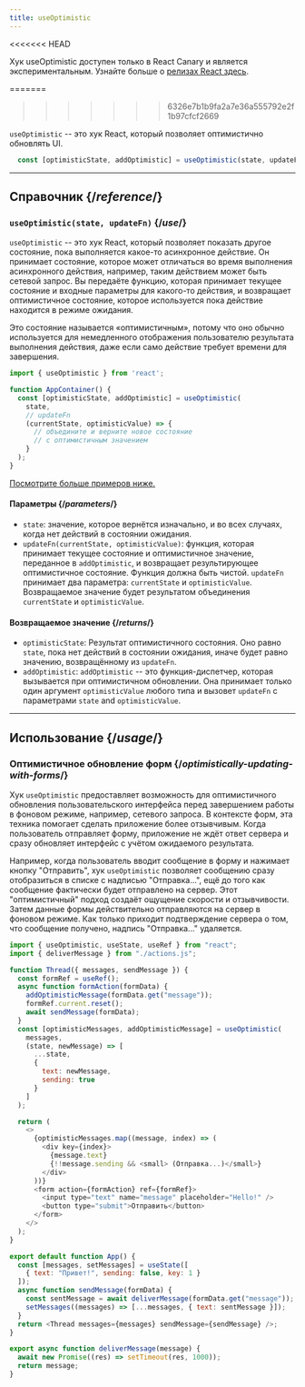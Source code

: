 ```yaml
---
title: useOptimistic
---
```


<<<<<<< HEAD
<Canary>

Хук useOptimistic доступен только в React Canary и является экспериментальным. Узнайте больше о [релизах React здесь](/community/versioning-policy#all-release-channels).

</Canary>

=======
>>>>>>> 6326e7b1b9fa2a7e36a555792e2f1b97cfcf2669
<Intro>

`useOptimistic` -- это хук React, который позволяет оптимистично обновлять UI.

```js
  const [optimisticState, addOptimistic] = useOptimistic(state, updateFn);
```

</Intro>

<InlineToc />

---

## Справочник {/*reference*/}

### `useOptimistic(state, updateFn)` {/*use*/}

`useOptimistic` -- это хук React, который позволяет показать другое состояние, пока выполняется какое-то асинхронное действие. Он принимает состояние, которое может отличаться во время выполнения асинхронного действия, например, таким действием может быть сетевой запрос. Вы передаёте функцию, которая принимает текущее состояние и входные параметры для какого-то действия, и возвращает оптимистичное состояние, которое используется пока действие находится в режиме ожидания.

Это состояние называется «оптимистичным», потому что оно обычно используется для немедленного отображения пользователю результата выполнения действия, даже если само действие требует времени для завершения.

```js
import { useOptimistic } from 'react';

function AppContainer() {
  const [optimisticState, addOptimistic] = useOptimistic(
    state,
    // updateFn
    (currentState, optimisticValue) => {
      // объедините и верните новое состояние
      // с оптимистичным значением
    }
  );
}
```

[Посмотрите больше примеров ниже.](#usage)

#### Параметры {/*parameters*/}

* `state`: значение, которое вернётся изначально, и во всех случаях, когда нет действий в состоянии ожидания.
* `updateFn(currentState, optimisticValue)`: функция, которая принимает текущее состояние и оптимистичное значение, переданное в `addOptimistic`, и возвращает результирующее оптимистичное состояние. Функция должна быть чистой. `updateFn` принимает два параметра: `currentState` и `optimisticValue`. Возвращаемое значение будет результатом объединения `currentState` и `optimisticValue`.


#### Возвращаемое значение {/*returns*/}

* `optimisticState`: Результат оптимистичного состояния. Оно равно `state`, пока нет действий в состоянии ожидания, иначе будет равно значению, возвращённому из `updateFn`.
* `addOptimistic`: `addOptimistic` -- это функция-диспетчер, которая вызывается при оптимистичном обновлении. Она принимает только один аргумент `optimisticValue` любого типа и вызовет `updateFn` с параметрами `state` and `optimisticValue`.

---

## Использование {/*usage*/}

### Оптимистичное обновление форм {/*optimistically-updating-with-forms*/}

Хук `useOptimistic` предоставляет возможность для оптимистичного обновления пользовательского интерфейса перед завершением работы в фоновом режиме, например, сетевого запроса. В контексте форм, эта техника помогает сделать приложение более отзывчивым. Когда пользователь отправляет форму, приложение не ждёт ответ сервера и сразу обновляет интерфейс с учётом ожидаемого результата.

Например, когда пользователь вводит сообщение в форму и нажимает кнопку "Отправить", хук `useOptimistic` позволяет сообщению сразу отобразиться в списке с надписью "Отправка...", ещё до того как сообщение фактически будет отправлено на сервер. Этот "оптимистичный" подход создаёт ощущение скорости и отзывчивости. Затем данные формы действительно отправляются на сервер в фоновом режиме. Как только приходит подтверждение сервера о том, что сообщение получено, надпись "Отправка..." удаляется.

<Sandpack>


```js src/App.js
import { useOptimistic, useState, useRef } from "react";
import { deliverMessage } from "./actions.js";

function Thread({ messages, sendMessage }) {
  const formRef = useRef();
  async function formAction(formData) {
    addOptimisticMessage(formData.get("message"));
    formRef.current.reset();
    await sendMessage(formData);
  }
  const [optimisticMessages, addOptimisticMessage] = useOptimistic(
    messages,
    (state, newMessage) => [
      ...state,
      {
        text: newMessage,
        sending: true
      }
    ]
  );

  return (
    <>
      {optimisticMessages.map((message, index) => (
        <div key={index}>
          {message.text}
          {!!message.sending && <small> (Отправка...)</small>}
        </div>
      ))}
      <form action={formAction} ref={formRef}>
        <input type="text" name="message" placeholder="Hello!" />
        <button type="submit">Отправить</button>
      </form>
    </>
  );
}

export default function App() {
  const [messages, setMessages] = useState([
    { text: "Привет!", sending: false, key: 1 }
  ]);
  async function sendMessage(formData) {
    const sentMessage = await deliverMessage(formData.get("message"));
    setMessages((messages) => [...messages, { text: sentMessage }]);
  }
  return <Thread messages={messages} sendMessage={sendMessage} />;
}
```

```js src/actions.js
export async function deliverMessage(message) {
  await new Promise((res) => setTimeout(res, 1000));
  return message;
}
```


</Sandpack>

